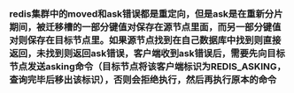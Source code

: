 ### redis集群中的moved和ask错误都是重定向，但是ask是在重新分片期间，被迁移槽的一部分键值对保存在源节点里面，而另一部分键值对则保存在目标节点里。如果源节点找到在自己数据库中找到则直接返回，未找到则返回ask错误，客户端收到ask错误后，需要先向目标节点发送asking命令（目标节点将该客户端标识为REDIS_ASKING，查询完毕后移出该标识），否则会拒绝执行，然后再执行原本的命令



